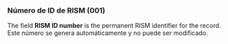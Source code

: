 ### Número de ID de RISM (001)

The field **RISM ID number** is the permanent RISM identifier for the record. Este número se genera automáticamente y no puede ser modificado.
